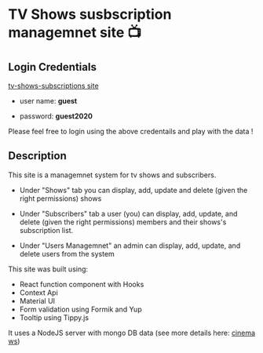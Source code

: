 #  TV Shows susbscription managemnet site :tv:

## Login Credentials
[tv-shows-subscriptions site](https://dardar4-tv-shows-subscriptions.herokuapp.com/)

- user name: **guest**

- password: **guest2020**

Please feel free to login using the above credentails and play with the data !


## Description 

This site is a managemnet system for tv shows and subscribers.

- Under "Shows" tab you can display, add, update and delete (given the right permissions) shows

- Under "Subscribers" tab a user (you) can display, add, update, and delete (given the right permissions) members and their shows's subscription list.

- Under "Users Managemnet" an admin can display, add, update, and delete users from the system




This site was built using:

- React function component with Hooks
- Context Api
- Material UI 
- Form validation using Formik and Yup
- Tooltip using Tippy.js

It uses a NodeJS server with mongo DB data (see more details here: [cinema ws](https://github.com/dardar4/cinema-ws))


